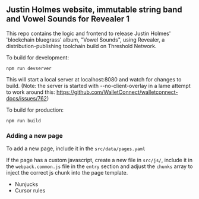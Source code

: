 ## Justin Holmes website, immutable string band and Vowel Sounds for Revealer 1

This repo contains the logic and frontend to release Justin Holmes' 'blockchain bluegrass' album, "Vowel Sounds", using Revealer, a distribution-publishing toolchain build on Threshold Network.

To build for development:

`npm run devserver`

This will start a local server at localhost:8080 and watch for changes to build.
(Note: the server is started with --no-client-overlay in a lame attempt to work around this: https://github.com/WalletConnect/walletconnect-docs/issues/762)

To build for production:

`npm run build`

### Adding a new page
To add a new page, include it in the `src/data/pages.yaml`

If the page has a custom javascript, create a new file in `src/js/`, include it in the `webpack.common.js` file in the `entry` section and adjust the `chunks` array to inject the correct js chunk into the page template.

* Nunjucks
* Cursor rules
